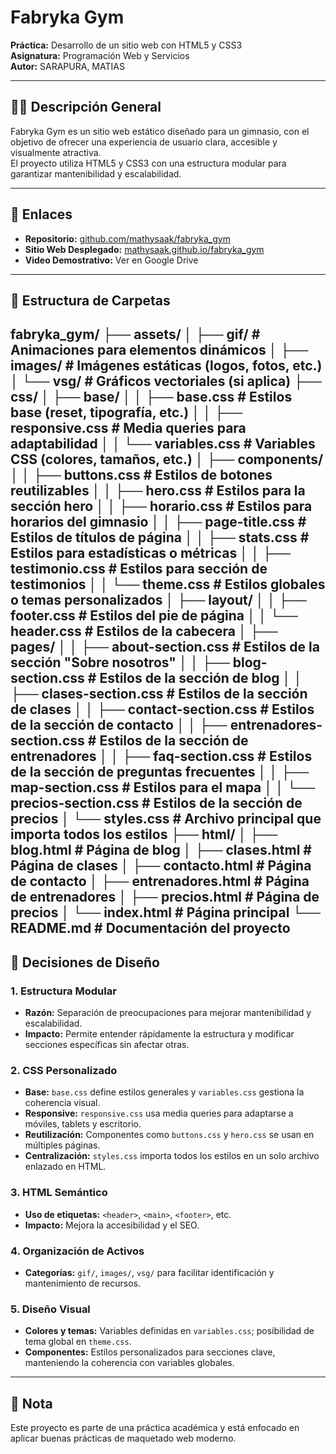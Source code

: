 # Fabryka Gym

**Práctica:** Desarrollo de un sitio web con HTML5 y CSS3  
**Asignatura:** Programación Web y Servicios  
**Autor:** SARAPURA, MATIAS

---

## 🏋️‍♂️ Descripción General

Fabryka Gym es un sitio web estático diseñado para un gimnasio, con el objetivo de ofrecer una experiencia de usuario clara, accesible y visualmente atractiva.  
El proyecto utiliza HTML5 y CSS3 con una estructura modular para garantizar mantenibilidad y escalabilidad.

---

## 🔗 Enlaces

- **Repositorio:** [github.com/mathysaak/fabryka_gym](https://github.com/mathysaak/fabryka_gym)
- **Sitio Web Desplegado:** [mathysaak.github.io/fabryka_gym](https://mathysaak.github.io/fabryka_gym)
- **Video Demostrativo:** Ver en Google Drive

---

## 📁 Estructura de Carpetas
fabryka_gym/
├── assets/
│   ├── gif/             # Animaciones para elementos dinámicos
│   ├── images/          # Imágenes estáticas (logos, fotos, etc.)
│   └── vsg/             # Gráficos vectoriales (si aplica)
├── css/
│   ├── base/
│   │   ├── base.css     # Estilos base (reset, tipografía, etc.)
│   │   ├── responsive.css  # Media queries para adaptabilidad
│   │   └── variables.css   # Variables CSS (colores, tamaños, etc.)
│   ├── components/
│   │   ├── buttons.css     # Estilos de botones reutilizables
│   │   ├── hero.css        # Estilos para la sección hero
│   │   ├── horario.css     # Estilos para horarios del gimnasio
│   │   ├── page-title.css  # Estilos de títulos de página
│   │   ├── stats.css       # Estilos para estadísticas o métricas
│   │   ├── testimonio.css  # Estilos para sección de testimonios
│   │   └── theme.css       # Estilos globales o temas personalizados
│   ├── layout/
│   │   ├── footer.css      # Estilos del pie de página
│   │   └── header.css      # Estilos de la cabecera
│   ├── pages/
│   │   ├── about-section.css      # Estilos de la sección "Sobre nosotros"
│   │   ├── blog-section.css       # Estilos de la sección de blog
│   │   ├── clases-section.css     # Estilos de la sección de clases
│   │   ├── contact-section.css    # Estilos de la sección de contacto
│   │   ├── entrenadores-section.css  # Estilos de la sección de entrenadores
│   │   ├── faq-section.css        # Estilos de la sección de preguntas frecuentes
│   │   ├── map-section.css        # Estilos para el mapa
│   │   └── precios-section.css    # Estilos de la sección de precios
│   └── styles.css        # Archivo principal que importa todos los estilos
├── html/
│   ├── blog.html         # Página de blog
│   ├── clases.html       # Página de clases
│   ├── contacto.html     # Página de contacto
│   ├── entrenadores.html # Página de entrenadores
│   ├── precios.html      # Página de precios
│   └── index.html        # Página principal
└── README.md             # Documentación del proyecto
---

## 🎨 Decisiones de Diseño

### 1. Estructura Modular

- **Razón:** Separación de preocupaciones para mejorar mantenibilidad y escalabilidad.
- **Impacto:** Permite entender rápidamente la estructura y modificar secciones específicas sin afectar otras.

### 2. CSS Personalizado

- **Base:** `base.css` define estilos generales y `variables.css` gestiona la coherencia visual.
- **Responsive:** `responsive.css` usa media queries para adaptarse a móviles, tablets y escritorio.
- **Reutilización:** Componentes como `buttons.css` y `hero.css` se usan en múltiples páginas.
- **Centralización:** `styles.css` importa todos los estilos en un solo archivo enlazado en HTML.

### 3. HTML Semántico

- **Uso de etiquetas:** `<header>`, `<main>`, `<footer>`, etc.
- **Impacto:** Mejora la accesibilidad y el SEO.

### 4. Organización de Activos

- **Categorías:** `gif/`, `images/`, `vsg/` para facilitar identificación y mantenimiento de recursos.

### 5. Diseño Visual

- **Colores y temas:** Variables definidas en `variables.css`; posibilidad de tema global en `theme.css`.
- **Componentes:** Estilos personalizados para secciones clave, manteniendo la coherencia con variables globales.

---

## 📌 Nota

Este proyecto es parte de una práctica académica y está enfocado en aplicar buenas prácticas de maquetado web moderno.

